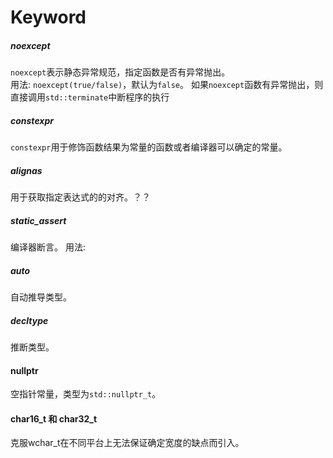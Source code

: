# Keyword

##### noexcept
`noexcept`表示静态异常规范，指定函数是否有异常抛出。  
用法: `noexcept(true/false)`，默认为`false`。
如果`noexcept`函数有异常抛出，则直接调用`std::terminate`中断程序的执行

##### constexpr
`constexpr`用于修饰函数结果为常量的函数或者编译器可以确定的常量。

##### alignas
用于获取指定表达式的的对齐。？？

##### static_assert
编译器断言。
用法: 

##### auto
自动推导类型。

##### decltype
推断类型。

#### nullptr
空指针常量，类型为`std::nullptr_t`。

#### char16_t 和 char32_t
克服wchar_t在不同平台上无法保证确定宽度的缺点而引入。